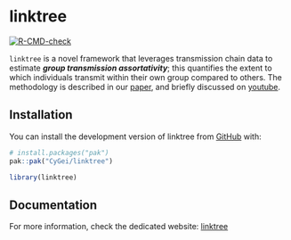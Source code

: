
<!-- README.md is generated from README.Rmd. Please edit that file -->

# linktree

<!-- badges: start -->

[![R-CMD-check](https://github.com/CyGei/linktree/actions/workflows/R-CMD-check.yaml/badge.svg)](https://github.com/CyGei/linktree/actions/workflows/R-CMD-check.yaml)
<!-- badges: end -->

`linktree` is a novel framework that leverages transmission chain data
to estimate ***group transmission assortativity***; this quantifies the
extent to which individuals transmit within their own group compared to
others. The methodology is described in our
[paper](https://journals.plos.org/plosone/article?id=10.1371/journal.pone.0313037),
and briefly discussed on
[youtube](https://www.youtube.com/watch?v=Ib5dBunDPN0).

## Installation

You can install the development version of linktree from
[GitHub](https://github.com/) with:

``` r
# install.packages("pak")
pak::pak("CyGei/linktree")
```

``` r
library(linktree)
```

## Documentation

For more information, check the dedicated website:
[linktree](https://cygei.github.io/linktree/)
